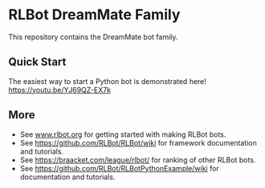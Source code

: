 # RLBot DreamMate Family
This repository contains the DreamMate bot family.

## Quick Start
The easiest way to start a Python bot is demonstrated here!
https://youtu.be/YJ69QZ-EX7k

## More
* See www.rlbot.org for getting started with making RLBot bots.
* See https://github.com/RLBot/RLBot/wiki for framework documentation and tutorials.
* See https://braacket.com/league/rlbot/ for ranking of other RLBot bots.
* See https://github.com/RLBot/RLBotPythonExample/wiki for documentation and tutorials.
